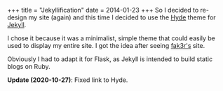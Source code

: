 +++
title = "Jekyllification"
date = 2014-01-23
+++
So I decided to re-design my site (again) and this time I decided to use the [Hyde](https://github.com/poole/hyde/) theme for [Jekyll](http://jekyllrb.com/).

I chose it because it was a minimalist, simple theme that could easily be used to display my entire site.
I got the idea after seeing [fak3r's](https://fak3r.com/) site.

Obviously I had to adapt it for Flask, as Jekyll is intended to build static blogs on Ruby.

**Update (2020-10-27)**: Fixed link to Hyde.
